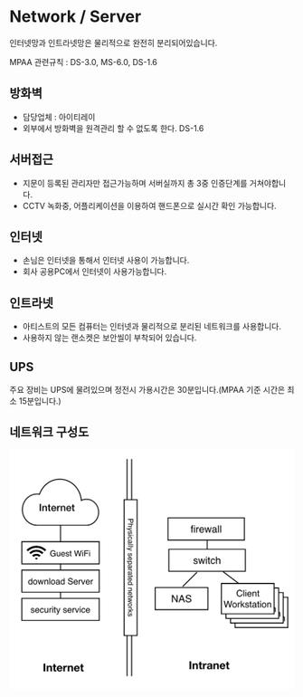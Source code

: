 # Network / Server
인터넷망과 인트라넷망은 물리적으로 완전히 분리되어있습니다.

MPAA 관련규칙 : DS-3.0, MS-6.0, DS-1.6

## 방화벽
- 담당업체 : 아이티레이
- 외부에서 방화벽을 원격관리 할 수 없도록 한다. DS-1.6

## 서버접근
- 지문이 등록된 관리자만 접근가능하며 서버실까지 총 3중 인증단계를 거쳐야합니다.
- CCTV 녹화중, 어플리케이션을 이용하여 핸드폰으로 실시간 확인 가능합니다.

## 인터넷
- 손님은 인터넷을 통해서 인터넷 사용이 가능합니다.
- 회사 공용PC에서 인터넷이 사용가능합니다.

## 인트라넷
- 아티스트의 모든 컴퓨터는 인터넷과 물리적으로 분리된 네트워크를 사용합니다.
- 사용하지 않는 랜소켓은 보안씰이 부착되어 있습니다.

## UPS
주요 장비는 UPS에 물려있으며 정전시 가용시간은 30분입니다.(MPAA 기준 시간은 최소 15분입니다.)

## 네트워크 구성도
![network](../figures/network.png)
